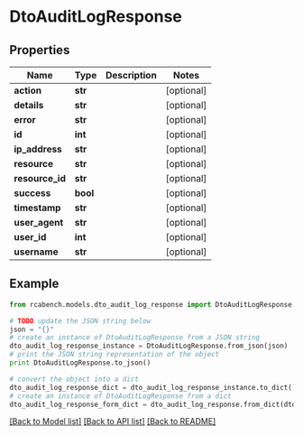 # DtoAuditLogResponse


## Properties

Name | Type | Description | Notes
------------ | ------------- | ------------- | -------------
**action** | **str** |  | [optional] 
**details** | **str** |  | [optional] 
**error** | **str** |  | [optional] 
**id** | **int** |  | [optional] 
**ip_address** | **str** |  | [optional] 
**resource** | **str** |  | [optional] 
**resource_id** | **str** |  | [optional] 
**success** | **bool** |  | [optional] 
**timestamp** | **str** |  | [optional] 
**user_agent** | **str** |  | [optional] 
**user_id** | **int** |  | [optional] 
**username** | **str** |  | [optional] 

## Example

```python
from rcabench.models.dto_audit_log_response import DtoAuditLogResponse

# TODO update the JSON string below
json = "{}"
# create an instance of DtoAuditLogResponse from a JSON string
dto_audit_log_response_instance = DtoAuditLogResponse.from_json(json)
# print the JSON string representation of the object
print DtoAuditLogResponse.to_json()

# convert the object into a dict
dto_audit_log_response_dict = dto_audit_log_response_instance.to_dict()
# create an instance of DtoAuditLogResponse from a dict
dto_audit_log_response_form_dict = dto_audit_log_response.from_dict(dto_audit_log_response_dict)
```
[[Back to Model list]](../README.md#documentation-for-models) [[Back to API list]](../README.md#documentation-for-api-endpoints) [[Back to README]](../README.md)


